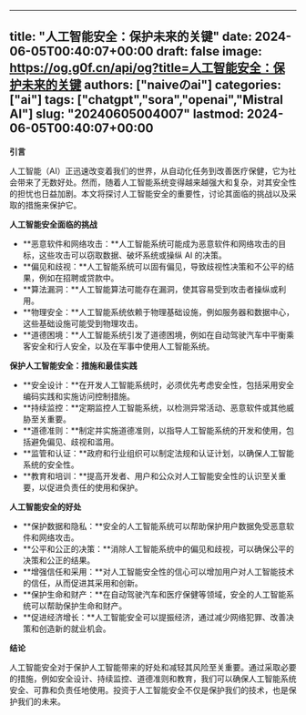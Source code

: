 
---
title: "人工智能安全：保护未来的关键"
date: 2024-06-05T00:40:07+00:00
draft: false
image: https://og.g0f.cn/api/og?title=人工智能安全：保护未来的关键
authors: ["naiveのai"]
categories: ["ai"]
tags: ["chatgpt","sora","openai","Mistral AI"]
slug: "20240605004007"
lastmod: 2024-06-05T00:40:07+00:00
---
**引言**

人工智能（AI）正迅速改变着我们的世界，从自动化任务到改善医疗保健，它为社会带来了无数好处。然而，随着人工智能系统变得越来越强大和复杂，对其安全性的担忧也日益加剧。本文将探讨人工智能安全的重要性，讨论其面临的挑战以及采取的措施来保护它。

**人工智能安全面临的挑战**

* **恶意软件和网络攻击：**人工智能系统可能成为恶意软件和网络攻击的目标，这些攻击可以窃取数据、破坏系统或操纵 AI 的决策。
* **偏见和歧视：**人工智能系统可以固有偏见，导致歧视性决策和不公平的结果，例如在招聘或贷款中。
* **算法漏洞：**人工智能算法可能存在漏洞，使其容易受到攻击者操纵或利用。
* **物理安全：**人工智能系统依赖于物理基础设施，例如服务器和数据中心，这些基础设施可能受到物理攻击。
* **道德困境：**人工智能系统引发了道德困境，例如在自动驾驶汽车中平衡乘客安全和行人安全，以及在军事中使用人工智能系统。

**保护人工智能安全：措施和最佳实践**

* **安全设计：**在开发人工智能系统时，必须优先考虑安全性，包括采用安全编码实践和实施访问控制措施。
* **持续监控：**定期监控人工智能系统，以检测异常活动、恶意软件或其他威胁至关重要。
* **道德准则：**制定并实施道德准则，以指导人工智能系统的开发和使用，包括避免偏见、歧视和滥用。
* **监管和认证：**政府和行业组织可以制定法规和认证计划，以确保人工智能系统的安全性。
* **教育和培训：**提高开发者、用户和公众对人工智能安全性的认识至关重要，以促进负责任的使用和保护。

**人工智能安全的好处**

* **保护数据和隐私：**安全的人工智能系统可以帮助保护用户数据免受恶意软件和网络攻击。
* **公平和公正的决策：**消除人工智能系统中的偏见和歧视，可以确保公平的决策和公正的结果。
* **增强信任和采用：**对人工智能安全性的信心可以增加用户对人工智能技术的信任，从而促进其采用和创新。
* **保护生命和财产：**在自动驾驶汽车和医疗保健等领域，安全的人工智能系统可以帮助保护生命和财产。
* **促进经济增长：**人工智能安全可以提振经济，通过减少网络犯罪、改善决策和创造新的就业机会。

**结论**

人工智能安全对于保护人工智能带来的好处和减轻其风险至关重要。通过采取必要的措施，例如安全设计、持续监控、道德准则和教育，我们可以确保人工智能系统安全、可靠和负责任地使用。投资于人工智能安全不仅是保护我们的技术，也是保护我们的未来。